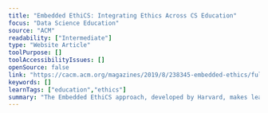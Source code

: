 ```yaml
---
title: "Embedded EthiCS: Integrating Ethics Across CS Education"
focus: "Data Science Education"
source: "ACM"
readability: ["Intermediate"]
type: "Website Article"
toolPurpose: []
toolAccessibilityIssues: []
openSource: false
link: "https://cacm.acm.org/magazines/2019/8/238345-embedded-ethics/fulltext"
keywords: []
learnTags: ["education","ethics"]
summary: "The Embedded EthiCS approach, developed by Harvard, makes learning about ethical reasoning in computer science a central element of the curriculum. "
---
```


